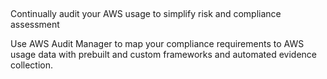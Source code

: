 ## 

Continually audit your AWS usage to simplify risk and compliance assessment

Use AWS Audit Manager to map your compliance requirements to AWS usage data with prebuilt and custom frameworks and automated evidence collection.

